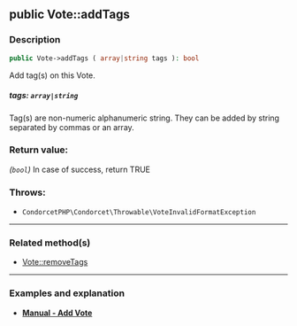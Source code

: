 ## public Vote::addTags

### Description    

```php
public Vote->addTags ( array|string tags ): bool
```

Add tag(s) on this Vote.
    

##### **tags:** *```array|string```*   
Tag(s) are non-numeric alphanumeric string. They can be added by string separated by commas or an array.    


### Return value:   

*(```bool```)* In case of success, return TRUE



### Throws:   

* ```CondorcetPHP\Condorcet\Throwable\VoteInvalidFormatException```

---------------------------------------

### Related method(s)      

* [Vote::removeTags](../Vote%20Class/public%20Vote--removeTags.md)    

---------------------------------------

### Examples and explanation

* **[Manual - Add Vote](https://github.com/julien-boudry/Condorcet/wiki/II-%23-B.-Vote-management-%23-1.-Add-Vote)**    
